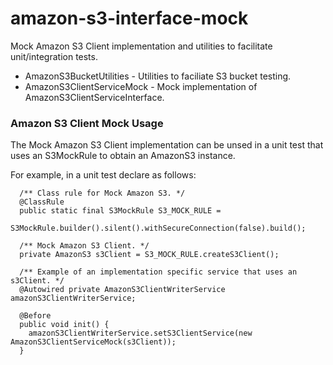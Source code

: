 # amazon-s3-interface-mock

Mock Amazon S3 Client implementation and utilities to facilitate unit/integration tests.

* AmazonS3BucketUtilities - Utilities to faciliate S3 bucket testing.
* AmazonS3ClientServiceMock - Mock implementation of AmazonS3ClientServiceInterface.

### Amazon S3 Client Mock Usage

The Mock Amazon S3 Client implementation can be unsed in a unit test that uses an S3MockRule to obtain an AmazonS3 instance.

For example, in a unit test declare as follows:

```
  /** Class rule for Mock Amazon S3. */
  @ClassRule
  public static final S3MockRule S3_MOCK_RULE =
      S3MockRule.builder().silent().withSecureConnection(false).build();

  /** Mock Amazon S3 Client. */
  private AmazonS3 s3Client = S3_MOCK_RULE.createS3Client();

  /** Example of an implementation specific service that uses an s3Client. */
  @Autowired private AmazonS3ClientWriterService amazonS3ClientWriterService;

  @Before
  public void init() {
    amazonS3ClientWriterService.setS3ClientService(new AmazonS3ClientServiceMock(s3Client));
  }
```

